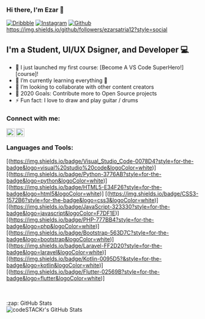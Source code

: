 ### Hi there, I'm Ezar 👋

[![Dribbble](https://img.shields.io/website?label=codeSTACKr.com&style=for-the-badge&url=https%3A%2F%2Fcodestackr.com)](https://dribbble.com/ezar_pramana)
[![Instagram](https://img.shields.io/twitter/follow/codeSTACKr?color=1DA1F2&logo=twitter&style=for-the-badge)](https://www.instagram.com/ezarsatpra)
[![Github](https://img.shields.io/github/followers/ezarsatria12?style=flat-square&logo=appveyor)](https://www.instagram.com/ezarsatpra)
https://img.shields.io/github/followers/ezarsatria12?style=social
## I'm a Student, UI/UX Dsigner, and Developer 💻

- 🔭 I just launched my first course: [Become A VS Code SuperHero!][course]!
- 🌱 I’m currently learning everything 🤣
- 👯 I’m looking to collaborate with other content creators
- 🥅 2020 Goals: Contribute more to Open Source projects
- ⚡ Fun fact: I love to draw and play guitar / drums

### Connect with me:


[<img align="left" alt="Dribbble" width="22px" src="https://cdn.jsdelivr.net/npm/simple-icons@3.13.0/icons/dribbble.svg" />][Dribbble]
[<img align="left" alt="Instagram" width="22px" src="https://cdn.jsdelivr.net/npm/simple-icons@v3/icons/instagram.svg" />][Instagram]

<br />

### Languages and Tools:
[(https://img.shields.io/badge/Visual_Studio_Code-0078D4?style=for-the-badge&logo=visual%20studio%20code&logoColor=white)]
[(https://img.shields.io/badge/Python-3776AB?style=for-the-badge&logo=python&logoColor=white)]
[(https://img.shields.io/badge/HTML5-E34F26?style=for-the-badge&logo=html5&logoColor=white)]
[(https://img.shields.io/badge/CSS3-1572B6?style=for-the-badge&logo=css3&logoColor=white)]
[(https://img.shields.io/badge/JavaScript-323330?style=for-the-badge&logo=javascript&logoColor=F7DF1E)]
[(https://img.shields.io/badge/PHP-777BB4?style=for-the-badge&logo=php&logoColor=white)]
[(https://img.shields.io/badge/Bootstrap-563D7C?style=for-the-badge&logo=bootstrap&logoColor=white)]
[(https://img.shields.io/badge/Laravel-FF2D20?style=for-the-badge&logo=laravel&logoColor=white)]
[(https://img.shields.io/badge/Kotlin-0095D5?&style=for-the-badge&logo=kotlin&logoColor=white)]
[(https://img.shields.io/badge/Flutter-02569B?style=for-the-badge&logo=flutter&logoColor=white)]

<br />
<br />

  <summary>:zap: GitHub Stats</summary>

  <img align="left" alt="codeSTACKr's GitHub Stats" src="https://github-readme-stats.codestackr.vercel.app/api?username=codeSTACKr&show_icons=true&hide_border=true" />

[Instagram]: https://www.instagram.com/ezarsatpra
[Dribbble]: https://dribbble.com/ezar_pramana
